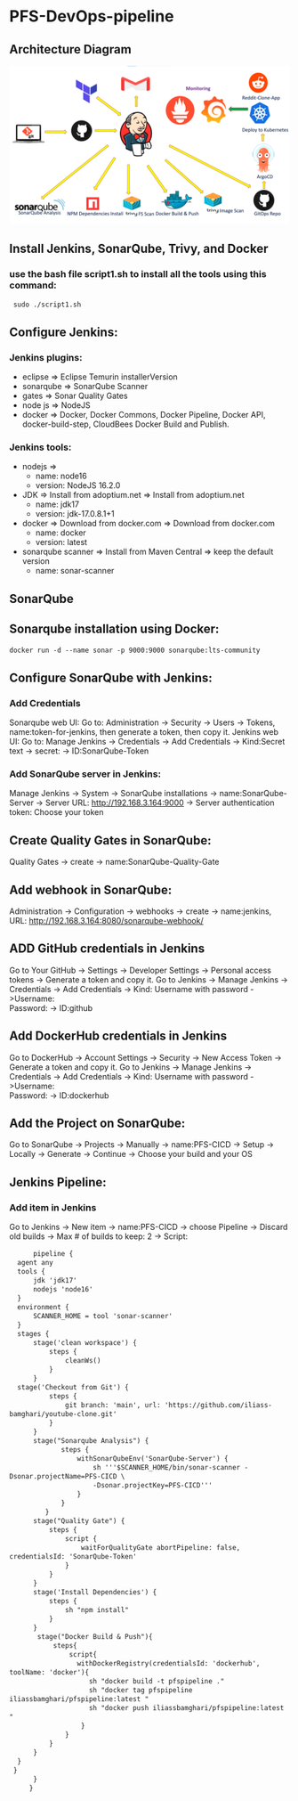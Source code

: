 ﻿# PFS-DevOps-pipeline
 
## Architecture Diagram
![3-Tier Architecture](./PFS-DevOps-Architecture.png)
## Install Jenkins, SonarQube, Trivy, and Docker
 ### use the bash file script1.sh to install all the tools using this command:
     sudo ./script1.sh
## Configure Jenkins:
  ### Jenkins plugins:
  - eclipse => Eclipse Temurin installerVersion
  - sonarqube => SonarQube Scanner
  - gates => Sonar Quality Gates
  - node js => NodeJS
  - docker => Docker, Docker Commons, Docker Pipeline, Docker API, docker-build-step, CloudBees Docker Build and Publish.
  ### Jenkins tools:
  - nodejs =>
     - name: node16
     - version: NodeJS 16.2.0
  - JDK => Install from adoptium.net => Install from adoptium.net
     - name: jdk17
     - version: jdk-17.0.8.1+1
  - docker => Download from docker.com => Download from docker.com
     - name: docker
     - version: latest
  - sonarqube scanner => Install from Maven Central => keep the default version
     - name: sonar-scanner
## SonarQube 
  ## Sonarqube installation using Docker:
    docker run -d --name sonar -p 9000:9000 sonarqube:lts-community
    
  ## Configure SonarQube with Jenkins:
   ### Add Credentials
   Sonarqube web UI: Go to:  Administration -> Security -> Users -> Tokens, name:token-for-jenkins, then generate a token, then copy it.
   Jenkins web UI: Go to: Manage Jenkins -> Credentials -> Add Credentials -> Kind:Secret text -> secret:<your-token> -> ID:SonarQube-Token
   ### Add SonarQube server in Jenkins:
   Manage Jenkins -> System -> SonarQube installations -> name:SonarQube-Server -> Server URL: http://192.168.3.164:9000 -> Server authentication token: Choose your token
   
  ## Create Quality Gates in SonarQube:
  Quality Gates -> create -> name:SonarQube-Quality-Gate
  
  ## Add webhook in SonarQube:
  Administration -> Configuration -> webhooks -> create -> name:jenkins, URL: http://192.168.3.164:8080/sonarqube-webhook/
  
## ADD GitHub credentials in Jenkins
 Go to Your GitHub -> Settings -> Developer Settings -> Personal access tokens -> Generate a token and copy it.
 Go to Jenkins -> Manage Jenkins -> Credentials -> Add Credentials -> Kind: Username with password ->Username:  
 <Your-github-username> Password: <Your-token> -> ID:github 
 
## Add DockerHub credentials in Jenkins
  Go to DockerHub -> Account Settings -> Security -> New Access Token -> Generate a token and copy it.
  Go to Jenkins -> Manage Jenkins -> Credentials -> Add Credentials -> Kind: Username with password ->Username:  
 <Your-DokerHub-username> Password: <Your-token> -> ID:dockerhub
 
## Add the Project on SonarQube:
  Go to SonarQube -> Projects -> Manually -> name:PFS-CICD -> Setup -> Locally -> Generate -> Continue -> Choose your build and your OS 
  
## Jenkins Pipeline:
  ### Add item in Jenkins
  Go to Jenkins -> New item -> name:PFS-CICD -> choose Pipeline -> Discard old builds -> Max # of builds to keep: 2 -> Script:
  
          pipeline {
      agent any
      tools {
          jdk 'jdk17'
          nodejs 'node16'
      }
      environment {
          SCANNER_HOME = tool 'sonar-scanner'
      }
      stages {
          stage('clean workspace') {
              steps {
                  cleanWs()
              }
          }
      stage('Checkout from Git') {
              steps {
                  git branch: 'main', url: 'https://github.com/iliass-bamghari/youtube-clone.git'
              }
          }
          stage("Sonarqube Analysis") {
                 steps {
                     withSonarQubeEnv('SonarQube-Server') {
                         sh '''$SCANNER_HOME/bin/sonar-scanner -Dsonar.projectName=PFS-CICD \
                         -Dsonar.projectKey=PFS-CICD'''
                     }
                 }
             }
          stage("Quality Gate") {
              steps {
                  script {
                      waitForQualityGate abortPipeline: false, credentialsId: 'SonarQube-Token'
                  }
              }
          }
          stage('Install Dependencies') {
              steps {
                  sh "npm install"
              }
          }
           stage("Docker Build & Push"){
               steps{
                   script{
                     withDockerRegistry(credentialsId: 'dockerhub', toolName: 'docker'){   
                        sh "docker build -t pfspipeline ."
                        sh "docker tag pfspipeline iliassbamghari/pfspipeline:latest "
                        sh "docker push iliassbamghari/pfspipeline:latest "
                      }
                  }
              }
          }
      }
     }
          }
         }    
       
       


  
